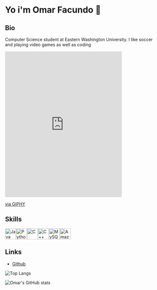 # Yo i'm Omar Facundo 🤪

## Bio
Computer Science student at Eastern Washington University. I like soccer and playing video games as well as coding 

<iframe src="https://giphy.com/embed/ramBbsu5kGc8AJHd1h" width="384" height="480" frameBorder="0" class="giphy-embed" allowFullScreen></iframe><p><a href="https://giphy.com/gifs/anime-pixel-fighting-ramBbsu5kGc8AJHd1h">via GIPHY</a></p>

## Skills 
<p align="left">
<a href="https://www.oracle.com/java/" target="_blank" rel="noreferrer"><img src="https://raw.githubusercontent.com/danielcranney/readme-generator/main/public/icons/skills/java-colored.svg" width="36" height="36" alt="Java" /></a><a href="https://www.python.org/" target="_blank" rel="noreferrer"><img src="https://raw.githubusercontent.com/danielcranney/readme-generator/main/public/icons/skills/python-colored.svg" width="36" height="36" alt="Python" /></a><a href="https://docs.microsoft.com/en-us/cpp/?view=msvc-170" target="_blank" rel="noreferrer"><img src="https://raw.githubusercontent.com/danielcranney/readme-generator/main/public/icons/skills/c-colored.svg" width="36" height="36" alt="C" /></a><a href="https://docs.microsoft.com/en-us/cpp/?view=msvc-170" target="_blank" rel="noreferrer"><img src="https://raw.githubusercontent.com/danielcranney/readme-generator/main/public/icons/skills/cplusplus-colored.svg" width="36" height="36" alt="C++" /></a><a href="https://www.mysql.com/" target="_blank" rel="noreferrer"><img src="https://raw.githubusercontent.com/danielcranney/readme-generator/main/public/icons/skills/mysql-colored.svg" width="36" height="36" alt="MySQL" /></a><a href="https://aws.amazon.com" target="_blank" rel="noreferrer"><img src="https://raw.githubusercontent.com/danielcranney/readme-generator/main/public/icons/skills/aws-colored.svg" width="36" height="36" alt="Amazon Web Services" /></a>
</p>



## Links
- [Github](github.com/omar5o9)


![Top Langs](https://github-readme-stats.vercel.app/api/top-langs/?username=omar5o9&layout=compact)

![Omar's GitHub stats](https://github-readme-stats.vercel.app/api?username=omar5o9&show_icons=true&theme=radical)


